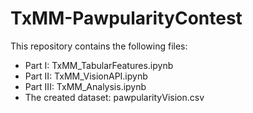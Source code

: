# TxMM-PawpularityContest

This repository contains the following files:

- Part I: TxMM_TabularFeatures.ipynb
- Part II: TxMM_VisionAPI.ipynb
- Part III: TxMM_Analysis.ipynb
- The created dataset: pawpularityVision.csv
